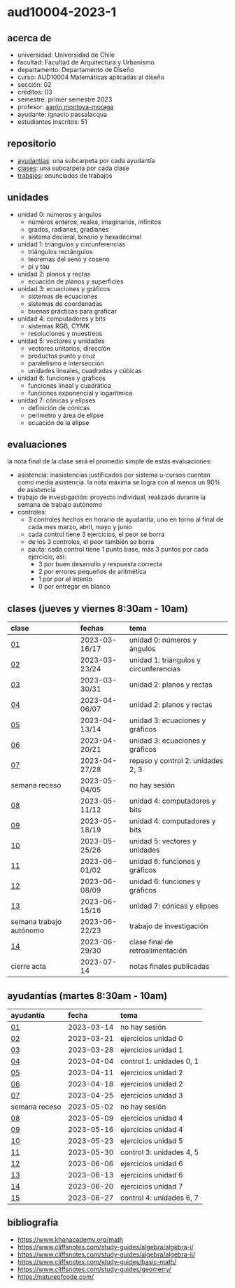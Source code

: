 # aud10004-2023-1

## acerca de

- universidad: Universidad de Chile
- facultad: Facultad de Arquitectura y Urbanismo
- departamento: Departamento de Diseño
- curso: AUD10004 Matemáticas aplicadas al diseño
- sección: 02
- créditos: 03
- semestre: primer semestre 2023
- profesor: [aarón montoya-moraga](https://montoyamoraga.io)
- ayudante: ignacio passalacqua
- estudiantes inscritos: 51

## repositorio

- [ayudantias](./ayudantias/): una subcarpeta por cada ayudantía
- [clases](./clases/): una subcarpeta por cada clase
- [trabajos](./trabajos/): enunciados de trabajos

## unidades

- unidad 0: números y ángulos
  - números enteros, reales, imaginarios, infinitos
  - grados, radianes, gradianes
  - sistema decimal, binario y hexadecimal
- unidad 1: triángulos y circunferencias
  - triángulos rectángulos
  - teoremas del seno y coseno
  - pi y tau
- unidad 2: planos y rectas
  - ecuación de planos y superficies
- unidad 3: ecuaciones y gráficos
  - sistemas de ecuaciones
  - sistemas de coordenadas
  - buenas prácticas para graficar
- unidad 4: computadores y bits
  - sistemas RGB, CYMK
  - resoluciones y muestreos
- unidad 5: vectores y unidades
  - vectores unitarios, dirección
  - productos punto y cruz
  - paralelismo e intersección
  - unidades lineales, cuadradas y cúbicas
- unidad 6: funciones y gráficos
  - funciones lineal y cuadrática
  - funciones exponencial y logarítmica
- unidad 7: cónicas y elipses
  - definición de cónicas
  - perímetro y área de elipse
  - ecuación de la elipse

## evaluaciones

la nota final de la clase será el promedio simple de estas evaluaciones:

- asistencia: inasistencias justificados por sistema u-cursos cuentan como media asistencia. la nota máxima se logra con al menos un 90% de asistencia
- trabajo de investigación: proyecto individual, realizado durante la semana de trabajo autónomo
- controles:
  - 3 controles hechos en horario de ayudantía, uno en torno al final de cada mes marzo, abril, mayo y junio
  - cada control tiene 3 ejercicios, el peor se borra
  - de los 3 controles, el peor también se borra
  - pauta: cada control tiene 1 punto base, más 3 puntos por cada ejercicio, así:
    - 3 por buen desarrollo y respuesta correcta
    - 2 por errores pequeños de aritmética
    - 1 por por el intento
    - 0 por entregar en blanco

## clases (jueves y viernes 8:30am - 10am)

| clase                   | fechas        | tema                                   |
| :---------------------- | :------------ | :------------------------------------- |
| [01](clases/clase-01/)  | 2023-03-16/17 | unidad 0: números y ángulos            |
| [02](clases/clase-02/)  | 2023-03-23/24 | unidad 1: triángulos y circunferencias |
| [03](clases/clase-03/)  | 2023-03-30/31 | unidad 2: planos y rectas              |
| [04](clases/clase-04/)  | 2023-04-06/07 | unidad 2: planos y rectas              |
| [05](clases/clase-05/)  | 2023-04-13/14 | unidad 3: ecuaciones y gráficos        |
| [06](clases/clase-06/)  | 2023-04-20/21 | unidad 3: ecuaciones y gráficos        |
| [07](clases/clase-07/)  | 2023-04-27/28 | repaso y control 2: unidades 2, 3      |
| semana receso           | 2023-05-04/05 | no hay sesión                          |
| [08](clases/clase-08/)  | 2023-05-11/12 | unidad 4: computadores y bits          |
| [09](clases/clase-09/)  | 2023-05-18/19 | unidad 4: computadores y bits          |
| [10](clases/clase-10/)  | 2023-05-25/26 | unidad 5: vectores y unidades          |
| [11](clases/clase-11/)  | 2023-06-01/02 | unidad 6: funciones y gráficos         |
| [12](clases/clase-12/)  | 2023-06-08/09 | unidad 6: funciones y gráficos         |
| [13](clases/clase-13/)  | 2023-06-15/16 | unidad 7: cónicas y elipses            |
| semana trabajo autónomo | 2023-06-22/23 | trabajo de investigación               |
| [14](clases/clase-14/)  | 2023-06-29/30 | clase final de retroalimentación       |
| cierre acta             | 2023-07-14    | notas finales publicadas               |

## ayudantías (martes 8:30am - 10am)

| ayudantía                      | fecha      | tema                     |
| :----------------------------- | :--------- | :----------------------- |
| [01](ayudantias/ayudantia-01/) | 2023-03-14 | no hay sesión            |
| [02](ayudantias/ayudantia-02/) | 2023-03-21 | ejercicios unidad 0      |
| [03](ayudantias/ayudantia-03/) | 2023-03-28 | ejercicios unidad 1      |
| [04](ayudantias/ayudantia-04/) | 2023-04-04 | control 1: unidades 0, 1 |
| [05](ayudantias/ayudantia-05/) | 2023-04-11 | ejercicios unidad 2      |
| [06](ayudantias/ayudantia-06/) | 2023-04-18 | ejercicios unidad 2      |
| [07](ayudantias/ayudantia-07/) | 2023-04-25 | ejercicios unidad 3      |
| semana receso                  | 2023-05-02 | no hay sesión            |
| [08](ayudantias/ayudantia-08/) | 2023-05-09 | ejercicios unidad 4      |
| [09](ayudantias/ayudantia-09/) | 2023-05-16 | ejercicios unidad 4      |
| [10](ayudantias/ayudantia-10/) | 2023-05-23 | ejercicios unidad 5      |
| [11](ayudantias/ayudantia-11/) | 2023-05-30 | control 3: unidades 4, 5 |
| [12](ayudantias/ayudantia-12/) | 2023-06-06 | ejercicios unidad 6      |
| [13](ayudantias/ayudantia-13/) | 2023-06-13 | ejercicios unidad 6      |
| [14](ayudantias/ayudantia-14/) | 2023-06-20 | ejercicios unidad 7      |
| [15](ayudantias/ayudantia-15/) | 2023-06-27 | control 4: unidades 6, 7 |

## bibliografía

- https://www.khanacademy.org/math
- https://www.cliffsnotes.com/study-guides/algebra/algebra-i/
- https://www.cliffsnotes.com/study-guides/algebra/algebra-ii/
- https://www.cliffsnotes.com/study-guides/basic-math/
- https://www.cliffsnotes.com/study-guides/geometry/
- https://natureofcode.com/
